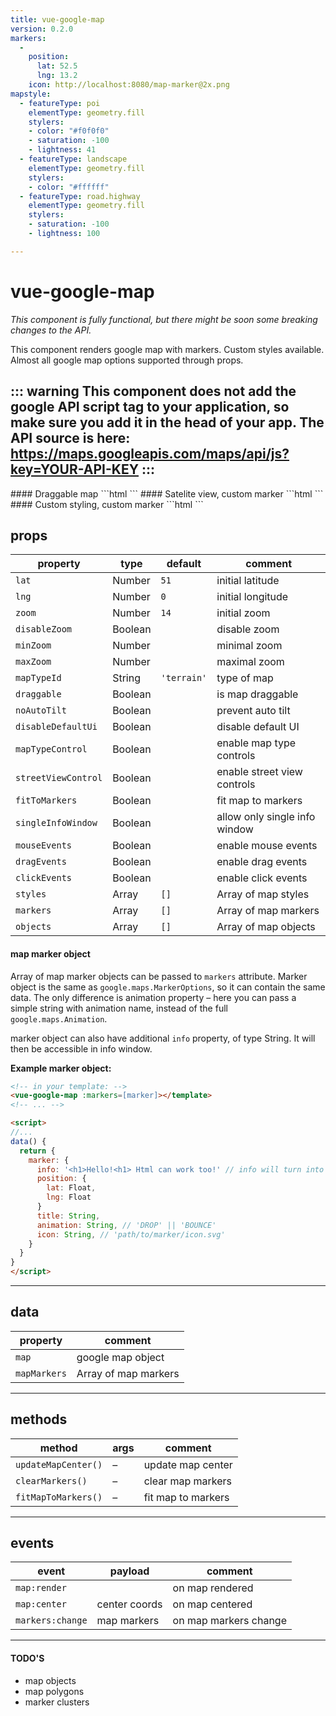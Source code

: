 ```yaml
---
title: vue-google-map
version: 0.2.0
markers:
  -
    position:
      lat: 52.5
      lng: 13.2
    icon: http://localhost:8080/map-marker@2x.png
mapstyle:
  - featureType: poi
    elementType: geometry.fill
    stylers:
    - color: "#f0f0f0"
    - saturation: -100
    - lightness: 41
  - featureType: landscape
    elementType: geometry.fill
    stylers:
    - color: "#ffffff"
  - featureType: road.highway
    elementType: geometry.fill
    stylers:
    - saturation: -100
    - lightness: 100

---
```


# vue-google-map
<Badge :text="$page.frontmatter.version" type="warn"/>
<Badge text="work in progress" type="error"/>

*This component is fully functional, but there might be soon some breaking changes to the API.*

This component renders google map with markers. Custom styles available. Almost all google map options supported through props.

::: warning
This component **does not** add the google API script tag to your application, so make sure you add it in the head of your app. The API source is here: https://maps.googleapis.com/maps/api/js?key=YOUR-API-KEY
:::
---

<vp-holder>
#### Draggable map
<vue-google-map :markers="[{position: {lat: 52.5, lng: 13.2}}]" :zoom="7" draggable/>
```html
<vue-google-map :markers="[{position: {lat: 52.5, lng: 13.2}}]" :zoom="7" draggable/>
```
#### Satelite view, custom marker
<vue-google-map :markers="$page.frontmatter.markers" :zoom="7" mapTypeId="satellite"/>
```html
<vue-google-map :markers="markers" :zoom="7" mapTypeId="satellite"/>
```
#### Custom styling, custom marker
<vue-google-map :markers="$page.frontmatter.markers" :styles="$page.frontmatter.mapstyle"/>
```html
<vue-google-map :markers="markers" :styles="mapstyle"/>
```
</vp-holder>

## props

| property            | type    | default     | comment                       |
| ------------------- | ------- | ----------- | ----------------------------- |
| `lat`               | Number  | `51`        | initial latitude              |
| `lng`               | Number  | `0`         | initial longitude             |
| `zoom`              | Number  | `14`        | initial zoom                  |
| `disableZoom`       | Boolean |             | disable zoom                  |
| `minZoom`           | Number  |             | minimal zoom                  |
| `maxZoom`           | Number  |             | maximal zoom                  |
| `mapTypeId`         | String  | `'terrain'` | type of map                   |
| `draggable`         | Boolean |             | is map draggable              |
| `noAutoTilt`        | Boolean |             | prevent auto tilt             |
| `disableDefaultUi`  | Boolean |             | disable default UI            |
| `mapTypeControl`    | Boolean |             | enable map type controls      |
| `streetViewControl` | Boolean |             | enable street view controls   |
| `fitToMarkers`      | Boolean |             | fit map to markers            |
| `singleInfoWindow`  | Boolean |             | allow only single info window |
| `mouseEvents`       | Boolean |             | enable mouse events           |
| `dragEvents`        | Boolean |             | enable drag events            |
| `clickEvents`       | Boolean |             | enable click events           |
| `styles`            | Array   | `[]`        | Array of map styles           |
| `markers`           | Array   | `[]`        | Array of map markers          |
| `objects`           | Array   | `[]`        | Array of map objects          |

#### map marker object

Array of map marker objects can be passed to `markers` attribute. Marker object is the same as `google.maps.MarkerOptions`, so it can contain the same data. The only difference is animation property – here you can pass a simple string with animation name, instead of the full `google.maps.Animation`.

marker object can also have additional `info` property, of type String. It will then be accessible in info window.

__Example marker object:__

```html
<!-- in your template: -->
<vue-google-map :markers=[marker]></template>
<!-- ... -->

<script>
//...
data() {
  return {
    marker: {
      info: '<h1>Hello!<h1> Html can work too!' // info will turn into infowindow
      position: {
        lat: Float,
        lng: Float
      }
      title: String,
      animation: String, // 'DROP' || 'BOUNCE'
      icon: String, // 'path/to/marker/icon.svg'
    }
  }
}
</script>
```



---

## data

| property     | comment              |
| ------------ | -------------------- |
| `map`        | google map object    |
| `mapMarkers` | Array of map markers |



---

## methods

| method              | args | comment            |
| ------------------- | ---- | ------------------ |
| `updateMapCenter()` | –    | update map center  |
| `clearMarkers()`    | –    | clear map markers  |
| `fitMapToMarkers()` | –    | fit map to markers |



---

## events

| event            | payload       | comment               |
| ---------------- | ------------- | --------------------- |
| `map:render`     |               | on map rendered       |
| `map:center`     | center coords | on map centered       |
| `markers:change` | map markers   | on map markers change |



---

#### TODO'S

- map objects
- map polygons
- marker clusters

